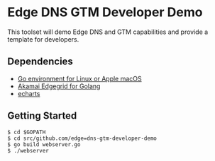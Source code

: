 # Edge DNS GTM Developer Demo
This toolset will demo Edge DNS and GTM capabilities and provide a template for developers.

## Dependencies

* [Go environment for Linux or Apple macOS](https://golang.org/doc/install)
* [Akamai Edgegrid for Golang](https://github.com/akamai/AkamaiOPEN-edgegrid-golang)
* [echarts](https://github.com/go-echarts/go-echarts)

## Getting Started

```
$ cd $GOPATH
$ cd src/github.com/edge=dns-gtm-developer-demo
$ go build webserver.go
$ ./webserver
```